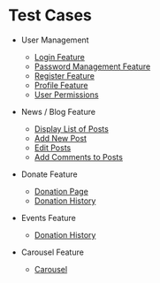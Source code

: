 # Test Cases

- User Management

  - [Login Feature](test-case-user.md#login)
  - [Password Management Feature](test-case-user.md#password)
  - [Register Feature](test-case-user.md#register)
  - [Profile Feature](test-case-user.md#profile)
  - [User Permissions](test-case-user.md#user-permissions)

- News / Blog Feature

  - [Display List of Posts](test-case-post.md#display-posts)
  - [Add New Post](test-case-post.md#add-post)
  - [Edit Posts](test-case-post.md#edit-post)
  - [Add Comments to Posts](test-case-post.md#comments)

- Donate Feature

  - [Donation Page](test-case-donations.md#donation-page)
  - [Donation History](test-case-donations.md#donation-history)

- Events Feature

  - [Donation History](test-case-events.md#events-page)

- Carousel Feature

  - [Carousel](test-case-events.md#home-page)

